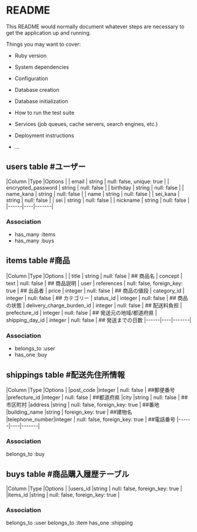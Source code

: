 # README

This README would normally document whatever steps are necessary to get the
application up and running.

Things you may want to cover:

* Ruby version

* System dependencies

* Configuration

* Database creation

* Database initialization

* How to run the test suite

* Services (job queues, cache servers, search engines, etc.)

* Deployment instructions

* ...


## users table #ユーザー
|Column              |Type                 |Options                    |
| email              | string              | null: false, unique: true |
| encrypted_password | string              | null: false               |
| birthday           | string              | null: false               |
| name_kana          | string              | null: false               |
| name               | string              | null: false               |
| sei_kana           | string              | null: false               |
| sei                | string              | null: false               |
| nickname           | string              | null: false               |
|------|----|-------|

### Association
* has_many :items
* has_many :buys


## items table #商品
|Column                               |Type        |Options                         |
| title                               | string     | null: false                    | ## 商品名
| concept                             | text       | null: false                    | ## 商品説明
| user                                | references | null: false, foreign_key: true | ## 出品者
| price                               | integer    | null: false                    | ## 商品の値段
| category_id                         | integer    | null: false                    | ## カテゴリー
| status_id                           | integer    | null: false                    | ## 商品の状態
| delivery_charge_burden_id           | integer    | null: false                    | ## 配送料負担
| prefecture_id                       | integer    | null: false                    | ## 発送元の地域/都道府県
| shipping_day_id                     | integer    | null: false                    | ## 発送までの日数
|------|----|-------|
### Association
- belongs_to :user
- has_one :buy

## shippings table #配送先住所情報
|Column          |Type       |Options                         |
|post_code       |integer    | null: false                    | ##郵便番号
|prefecture_id   |integer    | null: false                    | ##都道府県
|city            |string     | null: false                    | ##市区町村
|address         |string     | null: false, foreign_key: true | ##番地
|building_name   |string     | foreign_key: true              | ##建物名
|telephone_number|integer    | null: false, foreign_key: true | ##電話番号
|------|----|-------|
### Association
belongs_to :buy

## buys table #商品購入履歴テーブル
|Column         |Type       |Options                         |
|users_id       |string     | null: false, foreign_key: true |
|items_id       |string     | null: false, foreign_key: true |
### Association

belongs_to :user
belongs_to :item
has_one :shipping